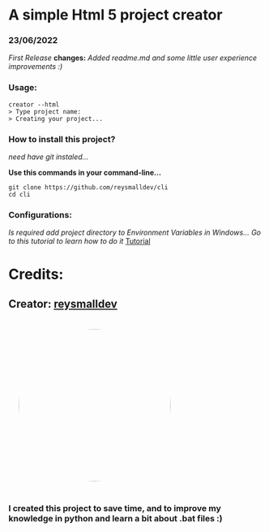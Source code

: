 # A simple Html 5 project creator

### 23/06/2022
*First Release*
**changes:** *Added readme.md and some little user experience improvements :)*

### Usage:
```
creator --html
> Type project name:
> Creating your project...
```

### How to install this project?
*need have git instaled...*

**Use this commands in your command-line...**
```
git clone https://github.com/reysmalldev/cli
cd cli
```
### Configurations: 
*Is required add project directory to Environment Variables in Windows...*
*Go to this tutorial to learn how to do it* [Tutorial](https://docs.oracle.com/en/database/oracle/machine-learning/oml4r/1.5.1/oread/creating-and-modifying-environment-variables-on-windows.html#GUID-DD6F9982-60D5-48F6-8270-A27EC53807D0)

# Credits:

## Creator: **[reysmalldev](https://github.com/reysmalldev)**  
<img src="https://avatars.githubusercontent.com/u/88351922?v=4" width="300px" style="border-radius: 50%; margin: 20px;"></img>
### I created this project to save time, and to improve my knowledge in python and learn a bit about .bat files :)
